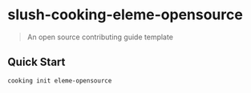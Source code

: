 # slush-cooking-eleme-opensource
> An open source contributing guide template

## Quick Start
```shell
cooking init eleme-opensource
```
